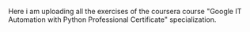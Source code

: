 Here i am uploading all the exercises of the coursera course "Google IT Automation with Python Professional Certificate" specialization.

